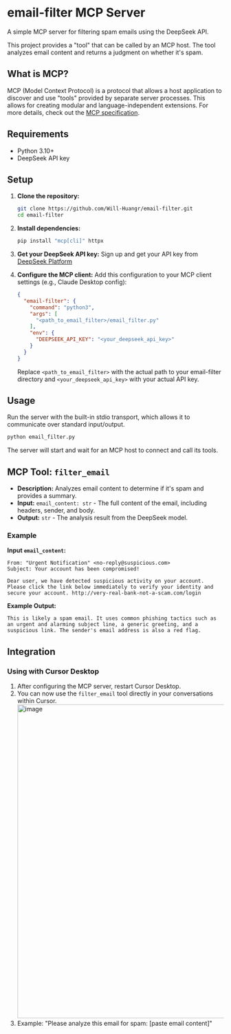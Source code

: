 # email-filter MCP Server

A simple MCP server for filtering spam emails using the DeepSeek API.

This project provides a "tool" that can be called by an MCP host. The tool analyzes email content and returns a judgment on whether it's spam.

## What is MCP?

MCP (Model Context Protocol) is a protocol that allows a host application to discover and use "tools" provided by separate server processes. This allows for creating modular and language-independent extensions. For more details, check out the [MCP specification](https://modelcontextprotocol.io/introduction).

## Requirements

- Python 3.10+
- DeepSeek API key

## Setup

1. **Clone the repository:**
   ```bash
   git clone https://github.com/Will-Huangr/email-filter.git
   cd email-filter
   ```

2. **Install dependencies:**
   ```bash
   pip install "mcp[cli]" httpx
   ```

3. **Get your DeepSeek API key:**
   Sign up and get your API key from [DeepSeek Platform](https://platform.deepseek.com/)

4. **Configure the MCP client:**
   Add this configuration to your MCP client settings (e.g., Claude Desktop config):
   ```json
   {
     "email-filter": {
       "command": "python3",
       "args": [
         "<path_to_email_filter>/email_filter.py"
       ],
       "env": {
         "DEEPSEEK_API_KEY": "<your_deepseek_api_key>"
       }
     }
   }
   ```
   Replace `<path_to_email_filter>` with the actual path to your email-filter directory and `<your_deepseek_api_key>` with your actual API key.

## Usage

Run the server with the built-in stdio transport, which allows it to communicate over standard input/output.

```bash
python email_filter.py
```

The server will start and wait for an MCP host to connect and call its tools.

## MCP Tool: `filter_email`

- **Description:** Analyzes email content to determine if it's spam and provides a summary.
- **Input:** `email_content: str` - The full content of the email, including headers, sender, and body.
- **Output:** `str` - The analysis result from the DeepSeek model.

### Example
**Input `email_content`:**
```
From: "Urgent Notification" <no-reply@suspicious.com>
Subject: Your account has been compromised!

Dear user, we have detected suspicious activity on your account. Please click the link below immediately to verify your identity and secure your account. http://very-real-bank-not-a-scam.com/login
```
**Example Output:**
```
This is likely a spam email. It uses common phishing tactics such as an urgent and alarming subject line, a generic greeting, and a suspicious link. The sender's email address is also a red flag.
```

## Integration

### Using with Cursor Desktop
1. After configuring the MCP server, restart Cursor Desktop.
2. You can now use the `filter_email` tool directly in your conversations within Cursor.
   <img width="730" alt="image" src="https://github.com/user-attachments/assets/55c9ffc5-8b1a-4f29-9047-14538ba7fead" />
3. Example: "Please analyze this email for spam: [paste email content]"
